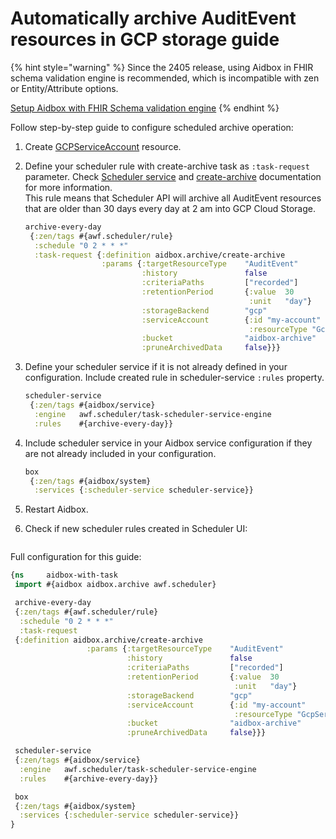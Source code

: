 # Automatically archive AuditEvent resources in GCP storage guide

{% hint style="warning" %}
Since the 2405 release, using Aidbox in FHIR schema validation engine is recommended, which is incompatible with zen or Entity/Attribute options.

[Setup Aidbox with FHIR Schema validation engine](broken-reference)
{% endhint %}

Follow step-by-step guide to configure scheduled archive operation:

1. Create [GCPServiceAccount](../../../../storage/gcp-cloud-storage.md#create-gcpserviceaccount) resource.
2.  Define your scheduler rule with create-archive task as `:task-request` parameter. Check [Scheduler service](https://github.com/Aidbox/documentation/blob/master/tutorials/tutorials/broken-reference/README.md) and [create-archive](../../../../api/other/archive-restore-api/create-archive.md) documentation for more information.\
    This rule means that Scheduler API will archive all AuditEvent resources that are older than 30 days every day at 2 am into GCP Cloud Storage.

    ```clojure
    archive-every-day
     {:zen/tags #{awf.scheduler/rule}
      :schedule "0 2 * * *"
      :task-request {:definition aidbox.archive/create-archive
                     :params {:targetResourceType    "AuditEvent"
                              :history               false
                              :criteriaPaths         ["recorded"]
                              :retentionPeriod       {:value  30
                                                      :unit   "day"}
                              :storageBackend        "gcp"
                              :serviceAccount        {:id "my-account"
                                                      :resourceType "GcpServiceAccount"}
                              :bucket                "aidbox-archive"
                              :pruneArchivedData     false}}}
    ```
3.  Define your scheduler service if it is not already defined in your configuration. Include created rule in scheduler-service `:rules` property.

    ```clojure
    scheduler-service
     {:zen/tags #{aidbox/service}
      :engine   awf.scheduler/task-scheduler-service-engine
      :rules    #{archive-every-day}}
    ```
4.  Include scheduler service in your Aidbox service configuration if they are not already included in your configuration.

    ```clojure
    box
     {:zen/tags #{aidbox/system}
      :services {:scheduler-service scheduler-service}}
    ```
5. Restart Aidbox.
6.  Check if new scheduler rules created in Scheduler UI:

    <figure><img src="fd5b8327-1e90-4069-8626-cf1486dee875.png" alt=""><figcaption></figcaption></figure>

Full configuration for this guide:

```clojure
{ns     aidbox-with-task
 import #{aidbox aidbox.archive awf.scheduler}

 archive-every-day
 {:zen/tags #{awf.scheduler/rule}
  :schedule "0 2 * * *"
  :task-request
 {:definition aidbox.archive/create-archive
                 :params {:targetResourceType    "AuditEvent"
                          :history               false
                          :criteriaPaths         ["recorded"]
                          :retentionPeriod       {:value  30
                                                  :unit   "day"}
                          :storageBackend        "gcp"
                          :serviceAccount        {:id "my-account"
                                                  :resourceType "GcpServiceAccount"}
                          :bucket                "aidbox-archive"
                          :pruneArchivedData     false}}}

 scheduler-service
 {:zen/tags #{aidbox/service}
  :engine   awf.scheduler/task-scheduler-service-engine
  :rules    #{archive-every-day}}

 box
 {:zen/tags #{aidbox/system}
  :services {:scheduler-service scheduler-service}}
}
```
